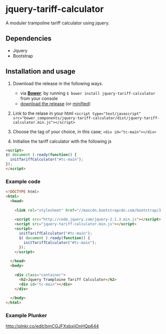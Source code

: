 jquery-tariff-calculator
=========
A moduler trampoline tariff calculator using jquery.

## Dependencies

- Jquery
- Bootstrap

## Installation and usage

1. Download the release in the following ways.
    - via **[Bower](http://bower.io/)**: by running `$ bower install jquery-tariff-calculator` from your console
    - [download the release](https://raw.githubusercontent.com/jackkettle/jquery-tariff-calculator/master/dist/jquery-tariff-calculator.js) (or [minified](https://raw.githubusercontent.com/jackkettle/jquery-tariff-calculator/master/dist/jquery-tariff-calculator.min.js))

2. Link to the relase in your html `<script type="text/javascript" src="bower_components/jquery-tariff-calculator/dist/jquery-tariff-calculator.min.js"></script>`
3. Choose the tag of your choice, in this case; `<div id="tc-main"></div>`
4. Initialise the tariff calculator with the following js
```html
<script>
$( document ).ready(function() {
  initTariffCalculator("#tc-main");
});
</script>
```
### Example code

```html
<!DOCTYPE html>
<html>
  <head>
    
    <link rel="stylesheet" href="//maxcdn.bootstrapcdn.com/bootstrap/3.3.1/css/bootstrap.min.css" />
    
    <script src="http://code.jquery.com/jquery-2.1.3.min.js"></script>
    <script src="jquery-tariff-calculator.min.js"></script>
    <script>
      initTariffCalculator("#tc-main");
      $( document ).ready(function() {
        initTariffCalculator("#tc-main");
      });
    </script>
    
  </head>
  <body>
    
    <div class="container">
      <h2>Jquery Tramploine Tariff Calculator</h2>
      <div id="tc-main"></div>
    </div>
    
  </body>
</html>

```

### Example Plunker
http://plnkr.co/edit/bmCGJFXxbxijOnHQp644

